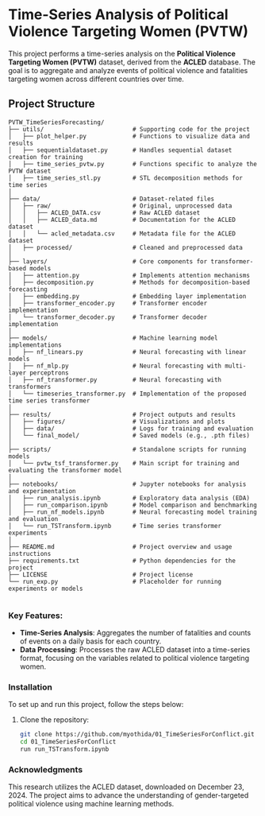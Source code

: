 # Time-Series Analysis of Political Violence Targeting Women (PVTW)

This project performs a time-series analysis on the **Political Violence Targeting Women (PVTW)** dataset, derived from the **ACLED** database. The goal is to aggregate and analyze events of political violence and fatalities targeting women across different countries over time.

## Project Structure

```
PVTW_TimeSeriesForecasting/
├── utils/                         # Supporting code for the project
│   ├── plot_helper.py             # Functions to visualize data and results
│   ├── sequentialdataset.py       # Handles sequential dataset creation for training
│   ├── time_series_pvtw.py        # Functions specific to analyze the PVTW dataset 
│   ├── time_series_stl.py         # STL decomposition methods for time series
│
├── data/                          # Dataset-related files
│   ├── raw/                       # Original, unprocessed data
│   │   ├── ACLED_DATA.csv         # Raw ACLED dataset
│   │   ├── ACLED_data.md          # Documentation for the ACLED dataset
│   │   └── acled_metadata.csv     # Metadata file for the ACLED dataset
│   ├── processed/                 # Cleaned and preprocessed data
│
├── layers/                        # Core components for transformer-based models
│   ├── attention.py               # Implements attention mechanisms
│   ├── decomposition.py           # Methods for decomposition-based forecasting
│   ├── embedding.py               # Embedding layer implementation
│   ├── transformer_encoder.py     # Transformer encoder implementation
│   └── transformer_decoder.py     # Transformer decoder implementation
│
├── models/                        # Machine learning model implementations
│   ├── nf_linears.py              # Neural forecasting with linear models
│   ├── nf_mlp.py                  # Neural forecasting with multi-layer perceptrons
│   ├── nf_transformer.py          # Neural forecasting with transformers
│   └── timeseries_transformer.py  # Implementation of the proposed time series transformer
│
├── results/                       # Project outputs and results
│   ├── figures/                   # Visualizations and plots
│   ├── data/                      # Logs for training and evaluation
│   └── final_model/               # Saved models (e.g., .pth files)
│
├── scripts/                       # Standalone scripts for running models
│   └── pvtw_tsf_transformer.py    # Main script for training and evaluating the transformer model
│
├── notebooks/                     # Jupyter notebooks for analysis and experimentation
│   ├── run_analysis.ipynb         # Exploratory data analysis (EDA)
│   ├── run_comparison.ipynb       # Model comparison and benchmarking
│   ├── run_nf_models.ipynb        # Neural forecasting model training and evaluation
│   └── run_TSTransform.ipynb      # Time series transformer experiments
│
├── README.md                      # Project overview and usage instructions
├── requirements.txt               # Python dependencies for the project
├── LICENSE                        # Project license
└── run_exp.py                     # Placeholder for running experiments or models


```

### Key Features:
- **Time-Series Analysis**: Aggregates the number of fatalities and counts of events on a daily basis for each country.
- **Data Processing**: Processes the raw ACLED dataset into a time-series format, focusing on the variables related to political violence targeting women.

### Installation

To set up and run this project, follow the steps below:

1. Clone the repository:
   ```bash
   git clone https://github.com/myothida/01_TimeSeriesForConflict.git
   cd 01_TimeSeriesForConflict
   run run_TSTransform.ipynb

### Acknowledgments
This research utilizes the ACLED dataset, downloaded on December 23, 2024. The project aims to advance the understanding of gender-targeted political violence using machine learning methods.